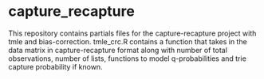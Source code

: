 # capture_recapture

This repository contains partials files for the capture-recapture project with tmle and bias-correction. tmle_crc.R contains a function that takes in the data matrix in capture-recapture format along with number of total observations, number of lists, functions to model q-probabilities and trie capture probability if known.
